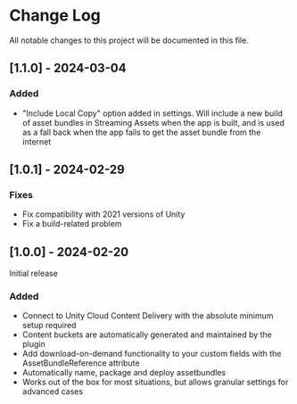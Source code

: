# Change Log
All notable changes to this project will be documented in this file.

## [1.1.0] - 2024-03-04

### Added
- "Include Local Copy" option added in settings. Will include a new build of asset bundles in Streaming Assets when the app is built, and is used as a fall back when the app fails to get the asset bundle from the internet

## [1.0.1] - 2024-02-29
 
### Fixes
- Fix compatibility with 2021 versions of Unity
- Fix a build-related problem
 
## [1.0.0] - 2024-02-20
 
Initial release
 
### Added
- Connect to Unity Cloud Content Delivery with the absolute minimum setup required
- Content buckets are automatically generated and maintained by the plugin
- Add download-on-demand functionality to your custom fields with the AssetBundleReference attribute
- Automatically name, package and deploy assetbundles
- Works out of the box for most situations, but allows granular settings for advanced cases
